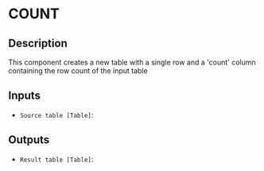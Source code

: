 
# COUNT
## Description

 This component creates a new table with a single row and a 'count' column containing the row count of the input table
 
## Inputs
* `Source table [Table]`: 

## Outputs
* `Result table [Table]`: 
